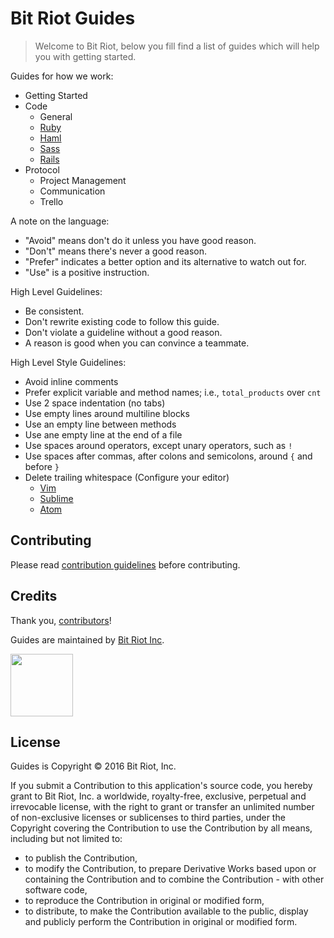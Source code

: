 Bit Riot Guides
===
> Welcome to Bit Riot, below you fill find a list of guides which will help you with getting started.

Guides for how we work:

* Getting Started
* Code
  * General
  * [Ruby](ruby)
  * [Haml](haml)
  * [Sass](sass)
  * [Rails](rails)
* Protocol
  * Project Management
  * Communication
  * Trello

A note on the language:

* "Avoid" means don't do it unless you have good reason.
* "Don't" means there's never a good reason.
* "Prefer" indicates a better option and its alternative to watch out for.
* "Use" is a positive instruction.

High Level Guidelines:

* Be consistent.
* Don't rewrite existing code to follow this guide.
* Don't violate a guideline without a good reason.
* A reason is good when you can convince a teammate.

High Level Style Guidelines:

* Avoid inline comments
* Prefer explicit variable and method names; i.e., `total_products` over `cnt`
* Use 2 space indentation (no tabs)
* Use empty lines around multiline blocks
* Use an empty line between methods
* Use ane empty line at the end of a file
* Use spaces around operators, except unary operators, such as `!`
* Use spaces after commas, after colons and semicolons, around `{` and before `}`
* Delete trailing whitespace (Configure your editor)
  * [Vim](http://vi.stackexchange.com/questions/454/whats-the-simplest-way-to-strip-trailing-whitespace-from-all-lines-in-a-file)
  * [Sublime](http://nategood.com/sublime-text-strip-whitespace-save)
  * [Atom](http://stackoverflow.com/questions/30403150/atom-text-editor-remove-trailing-whitespace-on-save)


Contributing
---
Please read [contribution guidelines] before contributing.

[contribution guidelines]: /CONTRIBUTING.md

Credits
---
Thank you, [contributors](https://github.com/bitriot/guides/graphs/contributors)!

Guides are maintained by [Bit Riot Inc](http://bitriot.co).

<img src="http://bitriot.co/images/ic-logo-blue-dark-gray.svg" width="100"/>

License
---
Guides is Copyright © 2016 Bit Riot, Inc.

If you submit a Contribution to this application's source code, you hereby grant to Bit Riot, Inc. a worldwide, royalty-free, exclusive, perpetual and irrevocable license, with the right to grant or transfer an unlimited number of non-exclusive licenses or sublicenses to third parties, under the Copyright covering the Contribution to use the Contribution by all means, including but not limited to:

- to publish the Contribution,
- to modify the Contribution, to prepare Derivative Works based upon or containing the Contribution and to combine the Contribution - with other software code,
- to reproduce the Contribution in original or modified form,
- to distribute, to make the Contribution available to the public, display and publicly perform the Contribution in original or modified form.

